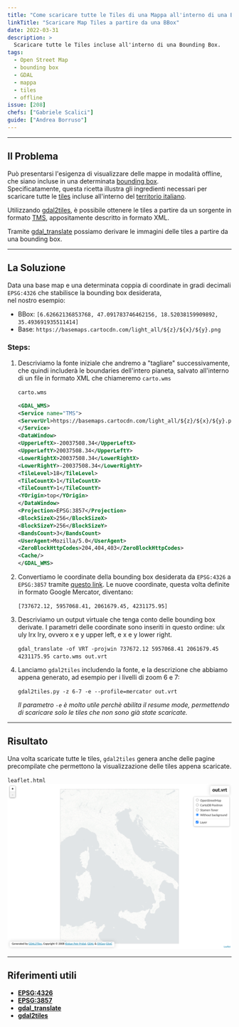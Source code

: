 ```yaml
---
title: "Come scaricare tutte le Tiles di una Mappa all'interno di una Bounding Box"
linkTitle: "Scaricare Map Tiles a partire da una BBox"
date: 2022-03-31
description: >
  Scaricare tutte le Tiles incluse all'interno di una Bounding Box.
tags:
  - Open Street Map
  - bounding box
  - GDAL
  - mappa
  - tiles
  - offline
issue: [208]
chefs: ["Gabriele Scalici"]
guide: ["Andrea Borruso"]
---
```


---

## Il Problema

Può presentarsi l'esigenza di visualizzare delle mappe in modalità offline, che siano incluse in una determinata [bounding box](https://wiki.openstreetmap.org/wiki/Bounding_Box).  
Specificatamente, questa ricetta illustra gli ingredienti necessari per scaricare tutte le [tiles](https://wiki.openstreetmap.org/wiki/Tiles) incluse all'interno del [territorio italiano](https://github.com/openpolis/geojson-italy/blob/master/geojson/limits_IT_regions.geojson).

Utilizzando [gdal2tiles](https://gdal.org/programs/gdal2tiles.html), è possibile ottenere le tiles a partire da un sorgente in formato [TMS](https://gdal.org/drivers/raster/wms.html#tms), appositamente descritto in formato XML.

Tramite [gdal_translate](https://gdal.org/programs/gdal_translate.html) possiamo derivare le immagini delle tiles a partire da una bounding box.

---

## La Soluzione

Data una base map e una determinata coppia di coordinate in gradi decimali `EPSG:4326` che stabilisce la bounding box desiderata,  
nel nostro esempio:  
- BBox: `[6.62662136853768, 47.091783746462156, 18.52038159909892, 35.493691935511414]`  
- Base: `https://basemaps.cartocdn.com/light_all/${z}/${x}/${y}.png`  

### Steps:

1. Descriviamo la fonte iniziale che andremo a "tagliare" successivamente, che quindi includerà le boundaries dell'intero pianeta, salvato all'interno di un file in formato XML che chiameremo `carto.wms`  
    
    `carto.wms`
    ```xml
    <GDAL_WMS>
    <Service name="TMS">
    <ServerUrl>https://basemaps.cartocdn.com/light_all/${z}/${x}/${y}.png</ServerUrl>
    </Service>
    <DataWindow>
    <UpperLeftX>-20037508.34</UpperLeftX>
    <UpperLeftY>20037508.34</UpperLeftY>
    <LowerRightX>20037508.34</LowerRightX>
    <LowerRightY>-20037508.34</LowerRightY>
    <TileLevel>18</TileLevel>
    <TileCountX>1</TileCountX>
    <TileCountY>1</TileCountY>
    <YOrigin>top</YOrigin>
    </DataWindow>
    <Projection>EPSG:3857</Projection>
    <BlockSizeX>256</BlockSizeX>
    <BlockSizeY>256</BlockSizeY>
    <BandsCount>3</BandsCount>
    <UserAgent>Mozilla/5.0</UserAgent>
    <ZeroBlockHttpCodes>204,404,403</ZeroBlockHttpCodes>
    <Cache/>
    </GDAL_WMS>
    ```
2. Convertiamo le coordinate della bounding box desiderata da `EPSG:4326` a `EPSG:3857` tramite [questo link](https://products.aspose.app/gis/en/transformation/lat-long-to-mercator). Le nuove coordinate, questa volta definite in formato Google Mercator, diventano:   
    
    `[737672.12, 5957068.41, 2061679.45, 4231175.95]`

3. Descriviamo un output virtuale che tenga conto delle bounding box derivate. I parametri delle coordinate sono inseriti in questo ordine: ulx uly lrx lry, ovvero x e y upper left, e x e y lower right.  

    `gdal_translate -of VRT -projwin 737672.12 5957068.41 2061679.45 4231175.95 carto.wms out.vrt`

4. Lanciamo `gdal2tiles` includendo la fonte, e la descrizione che abbiamo appena generato, ad esempio per i livelli di zoom 6 e 7:  

    `gdal2tiles.py -z 6-7 -e --profile=mercator out.vrt`  

    <em>Il parametro `-e` è molto utile perchè abilita il resume mode, permettendo di scaricare solo le tiles che non sono già state scaricate.</em>

---

## Risultato

Una volta scaricate tutte le tiles, `gdal2tiles` genera anche delle pagine precompilate che permettono la visualizzazione delle tiles appena scaricate.  

`leaflet.html`  
![](./img_01.png)

---

## Riferimenti utili

- [**EPSG:4326**](https://epsg.io/4326)
- [**EPSG:3857**](https://epsg.io/3857)
- [**gdal_translate**](https://gdal.org/programs/gdal_translate.html)
- [**gdal2tiles**](https://pypi.org/project/gdal2tiles/)